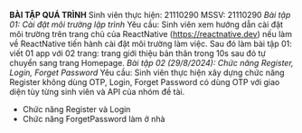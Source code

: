 **BÀI TẬP QUÁ TRÌNH**
Sinh viên thực hiện: 21110290
MSSV: 21110290
_Bài tập 01: Cài đặt môi trường lập trình_
  Yêu cầu: Sinh viên xem hướng dẫn cài đặt môi trường trên trang chủ của ReactNative (https://reactnative.dev) nếu làm về ReactNative tiến hành cài đặt môi trường làm việc. Sau đó làm bài tập 01: viết 01 app với 02 trang: trang giới thiệu bản thân trong 10s sau đó tự chuyển sang trang Homepage.
_Bài tập 02 (29/8/2024): Chức năng Register, Login, Forget Password_
  Yêu cầu: Sinh viên thực hiện xây dựng chức năng Register không dùng OTP, Login, Forget Password có dùng OTP với giao diện tùy từng sinh viên và API của nhóm đề tài.
  + Chức năng Register và Login
  + Chức năng ForgetPassword làm ở nhà
